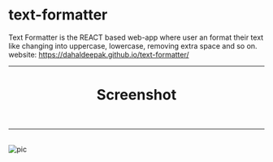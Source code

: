 # text-formatter
Text Formatter is the REACT based  web-app where user an format their text like changing into uppercase, lowercase, removing extra space and so on. website: https://dahaldeepak.github.io/text-formatter/ </br>
<hr/>
<h1 align="center">Screenshot</h1>
</br>
<hr/>
</br>
<img src="https://user-images.githubusercontent.com/86339152/214473849-56c3eb92-37af-430b-8e5c-dee4d0e24eac.png" alt="pic"/>


